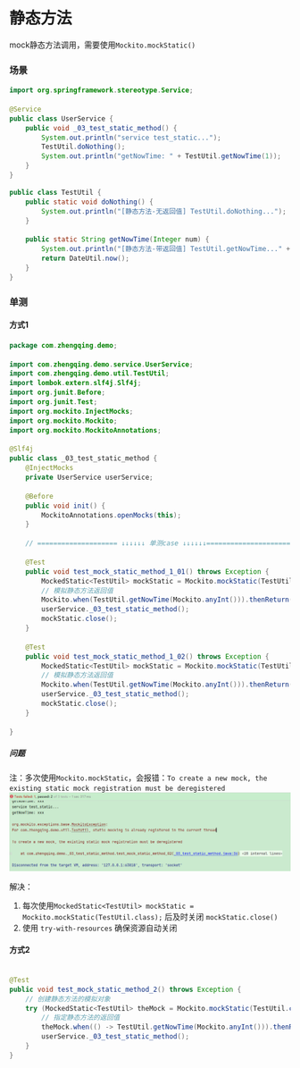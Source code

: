 # 静态方法

mock静态方法调用，需要使用`Mockito.mockStatic()`

### 场景

```java
import org.springframework.stereotype.Service;

@Service
public class UserService {
    public void _03_test_static_method() {
        System.out.println("service test_static...");
        TestUtil.doNothing();
        System.out.println("getNowTime: " + TestUtil.getNowTime(1));
    }
}
```

```java
public class TestUtil {
    public static void doNothing() {
        System.out.println("[静态方法-无返回值] TestUtil.doNothing...");
    }

    public static String getNowTime(Integer num) {
        System.out.println("[静态方法-带返回值] TestUtil.getNowTime..." + num);
        return DateUtil.now();
    }
}
```

### 单测

#### 方式1

```java
package com.zhengqing.demo;

import com.zhengqing.demo.service.UserService;
import com.zhengqing.demo.util.TestUtil;
import lombok.extern.slf4j.Slf4j;
import org.junit.Before;
import org.junit.Test;
import org.mockito.InjectMocks;
import org.mockito.Mockito;
import org.mockito.MockitoAnnotations;

@Slf4j
public class _03_test_static_method {
    @InjectMocks
    private UserService userService;

    @Before
    public void init() {
        MockitoAnnotations.openMocks(this);
    }

    // ==================== ↓↓↓↓↓↓ 单测case ↓↓↓↓↓↓=======================

    @Test
    public void test_mock_static_method_1_01() throws Exception {
        MockedStatic<TestUtil> mockStatic = Mockito.mockStatic(TestUtil.class);// 不需要返回值的话，这个就可以模拟静态方法执行了...
        // 模拟静态方法返回值
        Mockito.when(TestUtil.getNowTime(Mockito.anyInt())).thenReturn("xxx");
        userService._03_test_static_method();
        mockStatic.close();
    }

    @Test
    public void test_mock_static_method_1_02() throws Exception {
        MockedStatic<TestUtil> mockStatic = Mockito.mockStatic(TestUtil.class);// 不需要返回值的话，这个就可以模拟静态方法执行了...
        // 模拟静态方法返回值
        Mockito.when(TestUtil.getNowTime(Mockito.anyInt())).thenReturn("xxx");
        userService._03_test_static_method();
        mockStatic.close();
    }

}
```

##### 问题

注：多次使用`Mockito.mockStatic`，会报错：`To create a new mock, the existing static mock registration must be deregistered`
![](./images/03-调用静态方法-1734588040551.png)

解决：

1. 每次使用`MockedStatic<TestUtil> mockStatic = Mockito.mockStatic(TestUtil.class);` 后及时关闭 `mockStatic.close()`
2. 使用 `try-with-resources` 确保资源自动关闭

#### 方式2

```java

@Test
public void test_mock_static_method_2() throws Exception {
    // 创建静态方法的模拟对象
    try (MockedStatic<TestUtil> theMock = Mockito.mockStatic(TestUtil.class)) {
        // 指定静态方法的返回值
        theMock.when(() -> TestUtil.getNowTime(Mockito.anyInt())).thenReturn("xxx");
        userService._03_test_static_method();
    }
}
```
